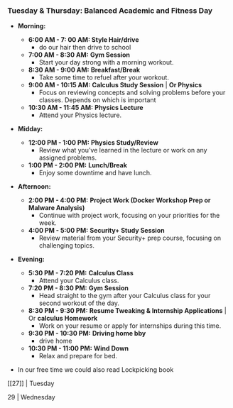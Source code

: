 ### **Tuesday & Thursday: Balanced Academic and Fitness Day**

- **Morning:**
    - **6:00 AM  - 7: 00 AM: Style Hair/drive**
	    - do our hair then drive to school 
    - **7:00 AM - 8:30 AM:** **Gym Session**
        - Start your day strong with a morning workout.
    - **8:30 AM - 9:00 AM:** **Breakfast/Break**
        - Take some time to refuel after your workout.
    - **9:00 AM - 10:15 AM:** **Calculus Study Session** | **Or Physics**
        - Focus on reviewing concepts and solving problems before your classes. Depends on which is important 
    - **10:30 AM - 11:45 AM:** **Physics Lecture**
        - Attend your Physics lecture.
- **Midday:**
    
    - **12:00 PM - 1:00 PM:** **Physics Study/Review**
        - Review what you’ve learned in the lecture or work on any assigned problems.
    - **1:00 PM - 2:00 PM:** **Lunch/Break**
        - Enjoy some downtime and have lunch.
- **Afternoon:**
    
    - **2:00 PM - 4:00 PM:** **Project Work (Docker Workshop Prep or Malware Analysis)**
        - Continue with project work, focusing on your priorities for the week.
    - **4:00 PM - 5:00 PM:** **Security+ Study Session**
        - Review material from your Security+ prep course, focusing on challenging topics.
- **Evening:**
    
    - **5:30 PM - 7:20 PM:** **Calculus Class**
        - Attend your Calculus class.
    - **7:20 PM - 8:30 PM:** **Gym Session**
        - Head straight to the gym after your Calculus class for your second workout of the day.
    - **8:30 PM - 9:30 PM:** **Resume Tweaking & Internship Applications** | Or **calculus Homework**
        - Work on your resume or apply for internships during this time.
    - **9:30 PM - 10:30 PM:** **Driving home bby**
        - drive home 
    - **10:30 PM - 11:00 PM:** **Wind Down**
        - Relax and prepare for bed.

- In our free time we could also read Lockpicking book 

[[27]] | Tuesday

29 | Wednesday